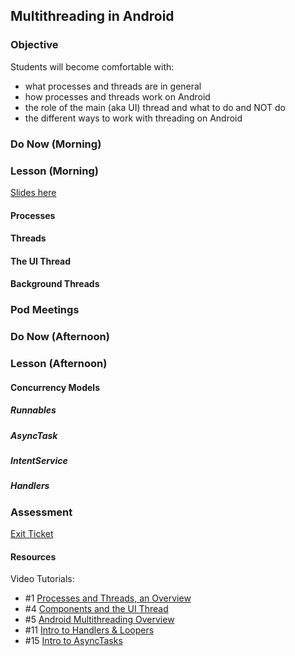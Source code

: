 ## Multithreading in Android

### Objective

Students will become comfortable with:

* what processes and threads are in general
* how processes and threads work on Android
* the role of the main (aka UI) thread and what to do and NOT do 
* the different ways to work with threading on Android

### Do Now (Morning)

### Lesson (Morning)

[Slides here](https://docs.google.com/presentation/d/1CTUlfE41tgwUspWus_p8MfjmBU9ahmtcG8F5Ko9cD00/edit?usp=sharing)

#### Processes

#### Threads

#### The UI Thread

#### Background Threads

### Pod Meetings

### Do Now (Afternoon)

### Lesson (Afternoon)

#### Concurrency Models

##### Runnables

##### AsyncTask

##### IntentService

##### Handlers

### Assessment

[Exit Ticket]()

#### Resources
Video Tutorials:
* #1 [Processes and Threads, an Overview](https://www.youtube.com/watch?v=IcIFJ5V3Ibg)
* #4 [Components and the UI Thread](https://www.youtube.com/watch?v=A0PAhoHzlsQ)
* #5 [Android Multithreading Overview](https://www.youtube.com/watch?v=lznss-0gEHU)
* #11 [Intro to Handlers & Loopers](https://www.youtube.com/watch?v=LJ_pUlWzGsc)
* #15 [Intro to AsyncTasks](https://www.youtube.com/watch?v=V4q0sTIntsk)
